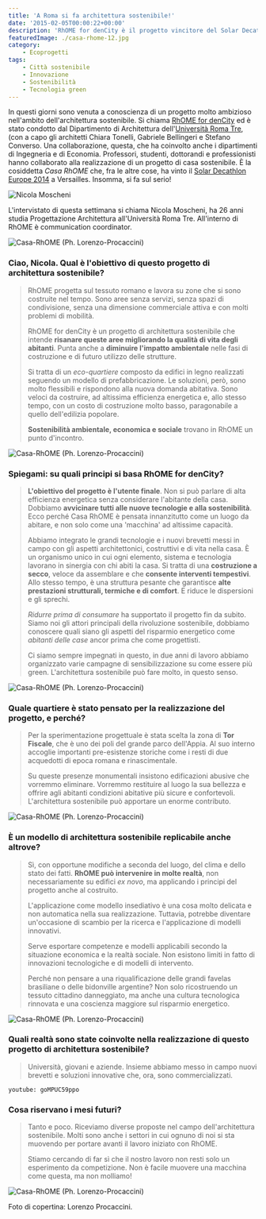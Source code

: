 ```yaml
---
title: 'A Roma si fa architettura sostenibile!'
date: '2015-02-05T00:00:22+00:00'
description: 'RhOME for denCity è il progetto vincitore del Solar Decathlon Europe 2014. Si tratta di un ambizioso lavoro di squadra in architettura sostenibile.'
featuredImage: ./casa-rhome-12.jpg
category:
    - Ecoprogetti
tags:
    - Città sostenibile
    - Innovazione
    - Sostenibilità
    - Tecnologia green
---
```



In questi giorni sono venuta a conoscienza di un progetto molto ambizioso nell'ambito dell'architettura sostenibile. Si chiama [RhOME for denCity](http://www.rhomefordencity.it) ed è stato condotto dal Dipartimento di Architettura dell'[Università Roma Tre](http://www.uniroma3.it), (con a capo gli architetti Chiara Tonelli, Gabriele Bellingeri e Stefano Converso.
Una collaborazione, questa, che ha coinvolto anche i dipartimenti di Ingegneria e di Economia. Professori, studenti, dottorandi e professionisti hanno collaborato alla realizzazione di un progetto di casa sostenibile. È la cosiddetta *Casa RhOME* che, fra le altre cose, ha vinto il [Solar Decathlon Europe 2014](http://www.solardecathlon2014.fr/en/) a Versailles.
Insomma, si fa sul serio!

![Nicola Moscheni](./nicola-moscheni.jpg)

L'intervistato di questa settimana si chiama Nicola Moscheni, ha 26 anni studia Progettazione Architettura all'Università Roma Tre. All'interno di RhOME è communication coordinator.

![Casa-RhOME (Ph. Lorenzo-Procaccini)](./rhome-building-site-6.jpg)

### Ciao, Nicola. Qual è l'obiettivo di questo progetto di architettura sostenibile?

> RhOME progetta sul tessuto romano e lavora su zone che si sono costruite nel tempo. Sono aree senza servizi, senza spazi di condivisione, senza una dimensione commerciale attiva e con molti problemi di mobilità.
>
> RhOME for denCity è un progetto di architettura sostenibile che intende **risanare queste aree migliorando la qualità di vita degli abitanti**. Punta anche a **diminuire l'impatto ambientale** nelle fasi di costruzione e di futuro utilizzo delle strutture.
>
> Si tratta di un *eco-quartiere* composto da edifici in legno realizzati seguendo un modello di prefabbricazione. Le soluzioni, però, sono molto flessibili e rispondono alla nuova domanda abitativa. Sono veloci da costruire, ad altissima efficienza energetica e, allo stesso tempo, con un costo di costruzione molto basso, paragonabile a quello dell'edilizia popolare.
>
> **Sostenibilità ambientale, economica e sociale** trovano in RhOME un punto d'incontro.

![Casa-RhOME (Ph. Lorenzo-Procaccini)](./rhome-building-site-5.jpg)

### Spiegami: su quali principi si basa RhOME for denCity?

> **L'obiettivo del progetto è l'utente finale**. Non si può parlare di alta efficienza energetica senza considerare l'abitante della casa. Dobbiamo **avvicinare tutti alle nuove tecnologie e alla sostenibilità**. Ecco perché Casa RhOME è pensata innanzitutto come un luogo da abitare, e non solo come una 'macchina' ad altissime capacità.
>
> Abbiamo integrato le grandi tecnologie e i nuovi brevetti messi in campo con gli aspetti architettonici, costruttivi e di vita nella casa. È un organismo unico in cui ogni elemento, sistema e tecnologia lavorano in sinergia con chi abiti la casa. Si tratta di una **costruzione a secco**, veloce da assemblare e che **consente interventi tempestivi**. Allo stesso tempo, è una struttura pesante che garantisce **alte prestazioni strutturali, termiche e di comfort**. E riduce le dispersioni e gli sprechi.
>
> *Ridurre prima di consumare* ha supportato il progetto fin da subito. Siamo noi gli attori principali della rivoluzione sostenibile, dobbiamo conoscere quali siano gli aspetti del risparmio energetico come *abitanti delle case* ancor prima che come progettisti.
>
> Ci siamo sempre impegnati in questo, in due anni di lavoro abbiamo organizzato varie campagne di sensibilizzazione su come essere più green. L'architettura sostenibile può fare molto, in questo senso.

![Casa-RhOME (Ph. Lorenzo-Procaccini)](./casa-rhome-1.jpg)

### Quale quartiere è stato pensato per la realizzazione del progetto, e perché?

> Per la sperimentazione progettuale è stata scelta la zona di **Tor Fiscale**, che è uno dei poli del grande parco dell'Appia. Al suo interno accoglie importanti pre-esistenze storiche come i resti di due acquedotti di epoca romana e rinascimentale.
>
> Su queste presenze monumentali insistono edificazioni abusive che vorremmo eliminare. Vorremmo restituire al luogo la sua bellezza e offrire agli abitanti condizioni abitative più sicure e confortevoli. L'architettura sostenibile può apportare un enorme contributo.

![Casa-RhOME (Ph. Lorenzo-Procaccini)](./casa-rhome-10.jpg)

### È un modello di architettura sostenibile replicabile anche altrove?

> Sì, con opportune modifiche a seconda del luogo, del clima e dello stato dei fatti. **RhOME può intervenire in molte realtà**, non necessariamente su edifici *ex novo*, ma applicando i principi del progetto anche al costruito.
>
> L'applicazione come modello insediativo è una cosa molto delicata e non automatica nella sua realizzazione. Tuttavia, potrebbe diventare un'occasione di scambio per la ricerca e l'applicazione di modelli innovativi.
>
> Serve esportare competenze e modelli applicabili secondo la situazione economica e la realtà sociale. Non esistono limiti in fatto di innovazioni tecnologiche e di modelli di intervento.
>
> Perché non pensare a una riqualificazione delle grandi favelas brasiliane o delle bidonville argentine? Non solo ricostruendo un tessuto cittadino danneggiato, ma anche una cultura tecnologica rinnovata e una coscienza maggiore sul risparmio energetico.

![Casa-RhOME (Ph. Lorenzo-Procaccini)](./casa-rhome-14.jpg)

### Quali realtà sono state coinvolte nella realizzazione di questo progetto di architettura sostenibile?

> Università, giovani e aziende. Insieme abbiamo messo in campo nuovi brevetti e soluzioni innovative che, ora, sono commercializzati.

`youtube: goMPUC59ppo`

### Cosa riservano i mesi futuri?

> Tanto e poco. Riceviamo diverse proposte nel campo dell'architettura sostenibile. Molti sono anche i settori in cui ognuno di noi si sta muovendo per portare avanti il lavoro iniziato con RhOME.
>
> Stiamo cercando di far sì che il nostro lavoro non resti solo un esperimento da competizione. Non è facile muovere una macchina come questa, ma non molliamo!

![Casa-RhOME (Ph. Lorenzo-Procaccini)](./casa-rhome-18.jpg)

Foto di copertina: Lorenzo Procaccini.
